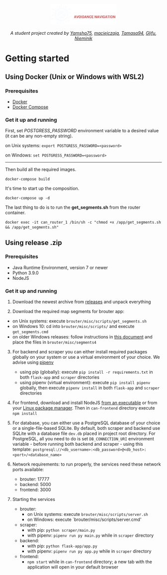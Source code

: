 <p align="center">
  <img src="/can-frontend/public/images/logo.png" width="210" height="68">
</p>

<p align="center">
  <em>
    A student project created by 
    <a href="https://github.com/Yamsha75">Yamsha75</a>,
    <a href="https://github.com/maciejczaja">maciejczaja</a>,
    <a href="https://github.com/Tamasa94">Tamasa94</a>,
    <a href="https://github.com/Glifu">Glifu</a>,
    <a href="https://github.com/Nieminik">Nieminik</a>
  </em>
</p>

# Getting started

## Using Docker (Unix or Windows with WSL2)

### Prerequisites
* [Docker](https://docs.docker.com/get-docker/)
* [Docker Compose](https://docs.docker.com/compose/install/)

### Get it up and running
First, set *POSTGRESS_PASSWORD* environment variable to a desired value (it can be any non-empty string).

on Unix systems: `export POSTGRESS_PASSWORD=<password>` 

on Windows: `set POSTGRESS_PASSWORD=<password>`

<hr />

Then build all the required images.

```
docker-compose build
```


It's time to start up the composition. 

```
docker-compose up -d
```

The last thing to do is to run the **get_segments.sh** from the router container.


```
docker exec -it can_router_1 /bin/sh -c "chmod +x /app/get_segments.sh && /app/get_segments.sh"
```

## Using release .zip

### Prerequisites

* Java Runtime Environment, version 7 or newer
* Python 3.9.0
* NodeJS

### Get it up and running


1. Download the newest archive from [releases](https://github.com/CAN-Group/can/releases) and unpack everything

2. Download the required map segments for brouter app:

  - on Unix systems: execute `brouter/misc/scripts/get_segments.sh`
  - on Windows 10: cd into `brouter/misc/scripts/` and execute `get_segments.cmd`
  - on older Windows releases: follow instructions in [this document](https://github.com/CAN-Group/can/blob/master/docs/segments.md) and place the files in `brouter/misc/segments4`

3. For backend and scraper you can either install required packages globally on your system or use a virtual environment of your choice. We advise using [pipenv](https://pypi.org/project/pipenv/)

    - using pip (globally): execute `pip install -r requirements.txt` in both `flask-app` and `scraper` directories
    - using pipenv (virtual environment): execute `pip install pipenv` globally, then execute `pipenv install` in both `flask-app` and `scraper` directories

4. For frontend, download and install NodeJS [from an executable](https://nodejs.org/en/download/) or from your [Linux package manager](https://nodejs.org/en/download/package-manager/). Then in `can-frontend` directory execute `npm install`

5. For database, you can either use a PostgreSQL database of your choice or a single-file-based SQLite. By default, both scraper and backend use SQLite with a database file `dev.db` placed in project root directory. For PostgreSQL, all you need to do is set `DB_CONNECTION_URI` environment variable - before running both backend and scraper - using this template: `postgresql://<db_username>:<db_password>@<db_host>:<port>/<database_name>`

6. Network requirements: to run properly, the services need these network ports available:
    - brouter: 17777
    - backend: 5000
    - frontend: 3000
    
7. Starting the services

    - brouter:
      - on Unix systems: execute `brouter/misc/scripts/server.sh`
      - on Windows: execute `brouter/misc/scripts/server.cmd'
    - scraper:
      - with pip: `python scraper/main.py`
      - with pipenv: `pipenv run py main.py` while in `scraper` directory
    - backend:
      - with pip: `python flask-app/app.py`
      - with pipenv: `pipenv run py app.py` while in `scraper` directory
    - frontend:
      - `npm start` while in `can-frontend` directory; a new tab with the application will open in your default browser

    
